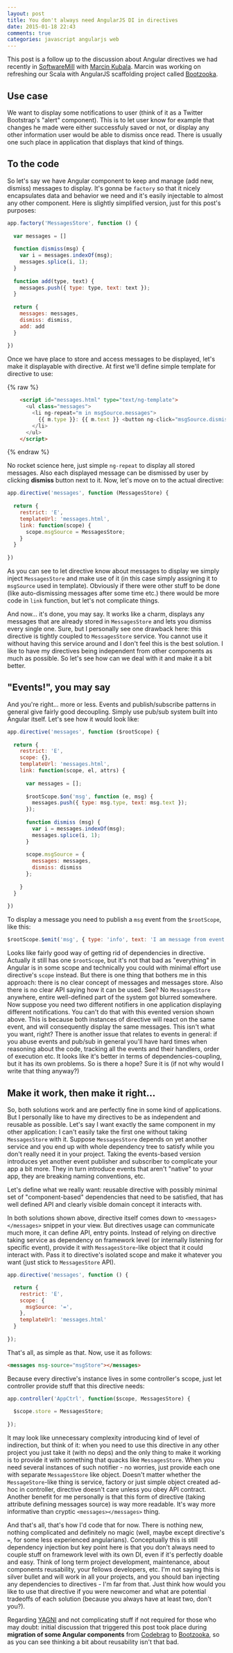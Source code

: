 ```yaml
---
layout: post
title: You don't always need AngularJS DI in directives
date: 2015-01-18 22:43
comments: true
categories: javascript angularjs web
---
```


This post is a follow up to the discussion about Angular directives we had recently in [SoftwareMill](http://softwaremill.com) with [Marcin Kubala](https://twitter.com/marcin_kubala). Marcin was working on refreshing our Scala with AngularJS scaffolding project called [Bootzooka](https://github.com/softwaremill/bootzooka).

## Use case

We want to display some notifications to user (think of it as a Twitter Bootstrap's "alert" component). This is to let user know for example that changes he made were either successfuly saved or not, or display any other information user would be able to dismiss once read. There is usually one such place in application that displays that kind of things.

## To the code

So let's say we have Angular component to keep and manage (add new, dismiss) messages to display. It's gonna be `factory` so that it nicely encapsulates data and behavior we need and it's easily injectable to almost any other component. Here is slightly simplified version, just for this post's purposes:


``` javascript
app.factory('MessagesStore', function () {
  
  var messages = []
  
  function dismiss(msg) {
    var i = messages.indexOf(msg);
    messages.splice(i, 1);
  }
  
  function add(type, text) {
    messages.push({ type: type, text: text });
  }
  
  return {
    messages: messages,
    dismiss: dismiss,
    add: add
  }
  
})
```

Once we have place to store and access messages to be displayed, let's make it displayable with directive. At first we'll define simple template for directive to use:

{% raw %}
``` html
    <script id="messages.html" type="text/ng-template">
      <ul class="messages">
        <li ng-repeat="m in msgSource.messages">
          {{ m.type }}: {{ m.text }} <button ng-click="msgSource.dismiss(m)">dismiss</button>
        </li>
      </ul>
    </script>
```
{% endraw %}

No rocket science here, just simple `ng-repeat` to display all stored messages. Also each displayed message can be dismissed by user by clicking **dismiss** button next to it. Now, let's move on to the actual directive:

``` javascript
app.directive('messages', function (MessagesStore) {
  
  return {
    restrict: 'E',
    templateUrl: 'messages.html',
    link: function(scope) {
      scope.msgSource = MessagesStore;
    }
  }
  
})
```

As you can see to let directive know about messages to display we simply inject `MessagesStore` and make use of it (in this case simply assigning it to `msgSource` used in template). Obviously if there were other stuff to be done (like auto-dismissing messages after some time etc.) there would be more code in `link` function, but let's not complicate things.

And now... it's done, you may say. It works like a charm, displays any messages that are already stored in `MessagesStore` and lets you dismiss every single one. Sure, but I personally see one drawback here: this directive is tightly coupled to `MessagesStore` service. You cannot use it without having this service around and I don't feel this is the best solution. I like to have my directives being independent from other components as much as possible. So let's see how can we deal with it and make it a bit better.

## "Events!", you may say

And you're right... more or less. Events and publish/subscribe patterns in general give fairly good decoupling. Simply use pub/sub system built into Angular itself. Let's see how it would look like:

``` javascript
app.directive('messages', function ($rootScope) {
  
  return {
    restrict: 'E',
    scope: {},
    templateUrl: 'messages.html',
    link: function(scope, el, attrs) {
      
      var messages = [];
      
      $rootScope.$on('msg', function (e, msg) {
        messages.push({ type: msg.type, text: msg.text });  
      });
      
      function dismiss (msg) {
        var i = messages.indexOf(msg);
        messages.splice(i, 1);
      }
      
      scope.msgSource = {
        messages: messages,
        dismiss: dismiss
      };
      
    }
  }
  
})
```
To display a message you need to publish a `msg` event from the `$rootScope`, like this:

``` javascript
$rootScope.$emit('msg', { type: 'info', text: 'I am message from event'} );
```

Looks like fairly good way of getting rid of dependencies in directive. Actually it still has one `$rootScope`, but it's not that bad as "everything" in Angular is in some scope and technically you could with minimal effort use directive's `scope` instead. But there is one thing that bothers me in this approach: there is no clear concept of messages and messages store. Also there is no clear API saying how it can be used. See? No `MessagesStore` anywhere, entire well-defined part of the system got blurred somewhere. Now suppose you need two different notifiers in one application displaying different notifications. You can't do that with this evented version shown above. This is because both instances of directive will react on the same event, and will consequently display the same messages. This isn't what you want, right? There is another issue that relates to events in general: if you abuse events and pub/sub in general you'll have hard times when reasoning about the code, tracking all the events and their handlers, order of execution etc. It looks like it's better in terms of dependencies-coupling, but it has its own problems. So is there a hope? Sure it is (if not why would I write that thing anyway?)


## Make it work, then make it right...

So, both solutions work and are perfectly fine in some kind of applications. But I personally like to have my directives to be as independent and reusable as possible. Let's say I want exactly the same component in my other application: I can't easily take the first one without taking `MessagesStore` with it. Suppose `MessagesStore` depends on yet another service and you end up with whole dependency tree to satisfy while you don't really need it in your project. Taking the events-based version introduces yet another event publisher and subscriber to complicate your app a bit more. They in turn introduce events that aren't "native" to your app, they are breaking naming conventions, etc.

Let's define what we really want: reusable directive with possibly minimal set of "component-based" dependencies that need to be satisfied, that has well defined API and clearly visible domain concept it interacts with.

In both solutions shown above, directive itself comes down to `<messages></messages>` snippet in your view. But directives usage can communicate much more, it can define API, entry points. Instead of relying on directive taking service as dependency on framework level (or internally listening for specific event), provide it with `MessagesStore`-like object that it could interact with. Pass it to directive's isolated scope and make it whatever you want (just stick to `MessagesStore` API).

``` javascript
app.directive('messages', function () {

  return {
    restrict: 'E',
    scope: {
      msgSource: '=',
    },
    templateUrl: 'messages.html'
  }
  
});
```
That's all, as simple as that. Now, use it as follows:

``` html
<messages msg-source="msgStore"></messages>
```

Because every directive's instance lives in some controller's scope, just let controller provide stuff that this directive needs:

``` javascript
app.controller('AppCtrl', function($scope, MessagesStore) {
  
  $scope.store = MessagesStore;  
  
});
```

It may look like unnecessary complexity introducing kind of level of indirection, but think of it: when you need to use this directive in any other project you just take it (with no deps) and the only thing to make it working is to provide it with something that quacks like `MessagesStore`. When you need several instances of such notifier - no worries, just provide each one with separate `MessagesStore` like object. Doesn't matter whether the `MessageStore`-like thing is service, factory or just simple object created ad-hoc in controller, directive doesn't care unless you obey API contract. Another benefit for me personally is that this form of directive (taking attribute defining messages source) is way more readable. It's way more informative than cryptic `<messages></messages>` thing.

And that's all, that's how I'd code that for now. There is nothing new, nothing complicated and definitely no magic (well, maybe except directive's `=`, for some less experienced angularians). Conceptually this is still dependency injection but key point here is that you don't always need to couple stuff on framework level with its own DI, even if it's perfectly doable and easy. Think of long term project development, maintenance, about components reusability, your fellows developers, etc. I'm not saying this is silver bullet and will work in all your projects, and you should ban injecting any dependencies to directives - I'm far from that. Just think how would you like to use that directive if you were newcomer and what are potential tradeoffs of each solution (because you always have at least two, don't you?).

Regarding [YAGNI](http://c2.com/cgi/wiki?YouArentGonnaNeedIt) and not complicating stuff if not required for those who may doubt: initial discussion that triggered this post took place during **migration of some Angular components** from [Codebrag](http://codebrag.com) to [Bootzooka](https://github.com/softwaremill/bootzooka), so as you can see thinking a bit about reusability isn't that bad.